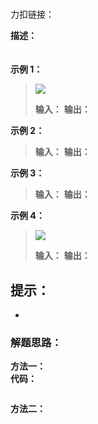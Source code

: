 # 
力扣链接：[]()

**描述：**  
　

**示例 1：**
><div><img src="./images/.png"> </img></div>  
>  
> **输入：**
> **输出：**
 
**示例 2：**  
>**输入：**
>**输出：**

**示例 3：**  
>**输入：**
>**输出：**

**示例 4：**  
><div><img src="./images/.png"> </img></div>  
>
>**输入：**
>**输出：**

 **提示：**  
- 
- 

### 解题思路：
**方法一：**  
**代码：**    
```cpp

```
**方法二：**  
　　

```cpp

```
